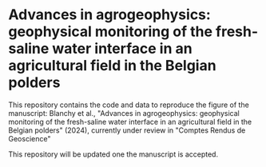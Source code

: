 # Advances in agrogeophysics: geophysical monitoring of the fresh-saline water interface in an agricultural field in the Belgian polders

This repository contains the code and data to reproduce the figure of the manuscript:
Blanchy et al., "Advances in agrogeophysics: geophysical monitoring of the fresh-saline water interface in an agricultural field in the Belgian polders" (2024), currently under review in "Comptes Rendus de Geoscience"

This repository will be updated one the manuscript is accepted.
